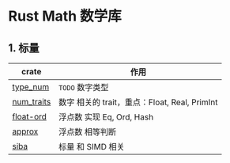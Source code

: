 # Rust Math 数学库

## 1. 标量

|crate|作用|
|--|--|
[type_num](./typenum.md)|`TODO` 数字类型|
|[num_traits](./num_traits.md)|数字 相关的 trait，重点：Float, Real, PrimInt|
|[float-ord](./float_ord.md)|浮点数 实现 Eq, Ord, Hash|
|[approx](./float_ord.md)|浮点数 相等判断|
|[siba](./float_ord.md)|标量 和 SIMD 相关|
